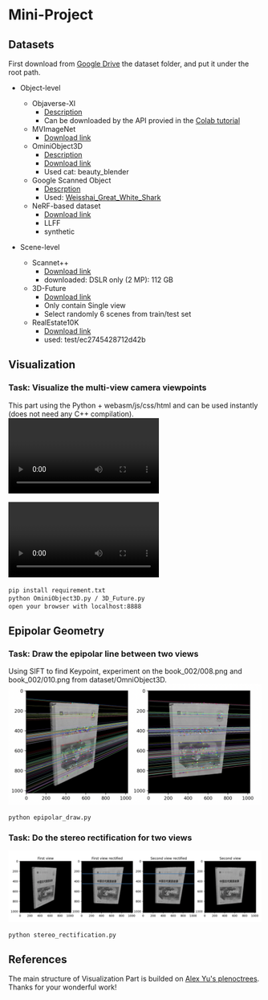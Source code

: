 # Mini-Project

## Datasets

First download from [Google Drive](https://drive.google.com/drive/folders/18i8eydHa6n2hnHUVirDFi22QDCzPLDaS?usp=drive_link)  the dataset folder, and put it under the root path.

- Object-level

  - Objaverse-Xl
    - [Description](https://github.com/allenai/objaverse-xl)
    - Can be downloaded by the API provied in the [Colab tutorial](https://colab.research.google.com/drive/15XpZMjrHXuky0IgBbXcsUtb_0g-XWYmN?usp=sharing)
  - MVImageNet
    - [Download link](https://github.com/GAP-LAB-CUHK-SZ/MVImgNet)
  - OminiObject3D
    - [Description](https://omniobject3d.github.io/)
    - [Download link](https://opendatalab.com/OpenXDLab/OmniObject3D-New/tree/main)
    - Used cat: beauty_blender
  - Google Scanned Object
    - [Descrption](https://research.google/resources/datasets/scanned-objects-google-research/)
    - Used: [Weisshai_Great_White_Shark](https://app.gazebosim.org/GoogleResearch/fuel/models/Weisshai_Great_White_Shark)
  - NeRF-based dataset
    - [Download link](https://drive.google.com/drive/folders/128yBriW1IG_3NJ5Rp7APSTZsJqdJdfc1)
    - LLFF
    - synthetic
- Scene-level

  - Scannet++
    - [Download link](https://kaldir.vc.in.tum.de/scannetpp/dashboard)
    - downloaded: DSLR only (2 MP): 112 GB
  - 3D-Future
    - [Download link](https://tianchi.aliyun.com/specials/promotion/alibaba-3d-future#)
    - Only contain Single view
    - Select randomly 6 scenes from train/test set
  - RealEstate10K
    - [Download link](https://google.github.io/realestate10k/download.html)
    - used: test/ec2745428712d42b

## Visualization

### Task: Visualize the multi-view camera viewpoints
This part using the Python + webasm/js/css/html and can be used instantly (does not need any C++ compilation).
![](https://github.com/fusheng-ji/miniproject/blob/main/asset/visualization_omni3d.mov)

![](https://github.com/fusheng-ji/miniproject/blob/main/asset/visualization_3d_future.mov)


```
pip install requirement.txt
python OminiObject3D.py / 3D_Future.py 
open your browser with localhost:8888
```

## Epipolar Geometry

### Task: Draw the epipolar line between two views

Using SIFT to find Keypoint, experiment on the book_002/008.png and book_002/010.png from dataset/OmniObject3D.
<img src="/asset/epipolar_line.PNG"></img>

```
python epipolar_draw.py
```

### Task: Do the stereo rectification for two views
<img src="/asset/stereo_rectification.PNG"/></img>

```
python stereo_rectification.py
```

## References

The main structure of Visualization Part is builded on [Alex Yu's plenoctrees](https://github.com/sxyu/nerfvis/tree/master). Thanks for your wonderful work!
